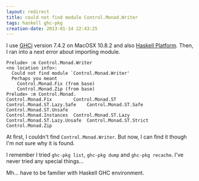 ```yaml
---
layout: redirect
title: could not find module Control.Monad.Writer
tags: haskell ghc-pkg
creation-date: 2013-01-14 22:43:25
---
```

I use [GHCi](http://www.haskell.org/ghc/) version 7.4.2 on MacOSX 10.8.2 and also [Haskell Platform](http://www.haskell.org/platform/mac.html).
Then, I ran into a next error about importing module.

```
Prelude> :m Control.Monad.Writer
<no location info>:
  Could not find module `Control.Monad.Writer'
  Perhaps you meant
    Control.Monad.Fix (from base)
    Control.Monad.Zip (from base)
Prelude> :m Control.Monad.
Control.Monad.Fix        Control.Monad.ST       Control.Monad.ST.Lazy.Safe    Control.Monad.ST.Safe    Control.Monad.ST.Unsafe
Control.Monad.Instances  Control.Monad.ST.Lazy  Control.Monad.ST.Lazy.Unsafe  Control.Monad.ST.Strict  Control.Monad.Zip
```

At first, I couldn't find `Control.Monad.Writer`.
But now, I can find it though I'm not sure why it is found.

I remember I tried `ghc-pkg list`, `ghc-pkg dump` and `ghc-pkg recache`.
I've never tried any special things...

Mh... have to be familier with Haskell GHC environment.
